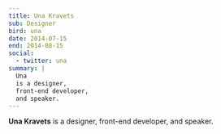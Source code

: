 ```yaml
---
title: Una Kravets
sub: Designer
bird: una
date: 2014-07-15
end: 2014-08-15
social:
  - twitter: una
summary: |
  Una
  is a designer,
  front-end developer,
  and speaker.
---
```


**Una Kravets**
is a designer,
front-end developer,
and speaker.
